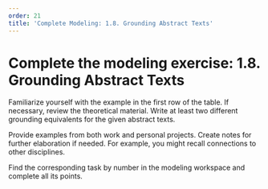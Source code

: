 ```yaml
---
order: 21
title: 'Complete Modeling: 1.8. Grounding Abstract Texts'
---
```


# Complete the modeling exercise: 1.8. Grounding Abstract Texts

Familiarize yourself with the example in the first row of the table. If necessary, review the theoretical material. Write at least two different grounding equivalents for the given abstract texts.

Provide examples from both work and personal projects. Create notes for further elaboration if needed. For example, you might recall connections to other disciplines.

Find the corresponding task by number in the modeling workspace and complete all its points.